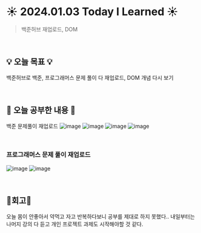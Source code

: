 # ☀️ 2024.01.03 Today I Learned ☀️
>백준허브 재업로드, DOM

<br/>

## 💡 오늘 목표 💡
백준허브로 백준, 프로그래머스 문제 풀이 다 재업로드, DOM 개념 다시 보기

<br/>

## 📖 오늘 공부한 내용 📖
백준 문제풀이 재업로드
![image](https://github.com/limhyerin/TIL/assets/70150896/48aef633-1e18-4c5c-a2f6-1eb0d8603c84)
![image](https://github.com/limhyerin/TIL/assets/70150896/93e246c8-6248-426d-9fdd-a3bd5bf26c9f)
![image](https://github.com/limhyerin/TIL/assets/70150896/5a10e762-9ab9-4fed-9ea0-c3c14cb69f25)
![image](https://github.com/limhyerin/TIL/assets/70150896/562465f5-5769-468d-b18c-bb4f13473585)

<br/>

### 프로그래머스 문제 풀이 재업로드
![image](https://github.com/limhyerin/TIL/assets/70150896/24ff484d-0378-4b91-850f-72de7f41c80c)
![image](https://github.com/limhyerin/TIL/assets/70150896/13d09ed1-40bf-45de-b4ec-65b65cba205b)

<br/>

## 🧸회고🧸
오늘 몸이 안좋아서 약먹고 자고 반복하다보니 공부를 제대로 하지 못했다.. 내일부터는 나머지 강의 다 듣고 개인 프로젝트 과제도 시작해야할 것 같다.
